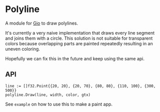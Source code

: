# Polyline

A module for [Gio](https://gioui.org) to draw polylines.


It's currently a very naive implementation that
draws every line segment and joins them with a circle.
This solution is not suitable for transparent colors because
overlapping parts are painted repeatedly resulting in an uneven coloring. 

Hopefully we can fix this in the future and keep using the same api.

## API

```
line := []f32.Point{{20, 20}, {20, 70}, {80, 80}, {110, 100}, {300, 500}}
polyline.Draw(line, width, color, gtx)
```

See `example` on how to use this to make a paint app.